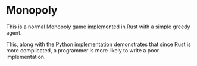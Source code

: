 # Monopoly

This is a normal Monopoly game implemented in Rust with a simple greedy agent.

This, along with [the Python implementation](https://github.com/wszdexdrf/Monopoly) demonstrates that since Rust is more complicated, a programmer is more likely to write a poor implementation.
